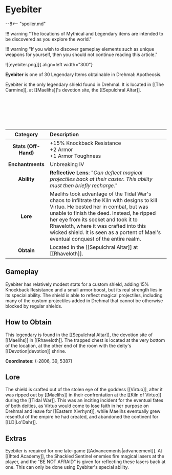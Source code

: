 # Eyebiter

--8<-- "spoiler.md"

!!! warning "The locations of Mythical and Legendary items are intended to be discovered as you explore the world."

!!! warning "If you wish to discover gameplay elements such as unique weapons for yourself, then you should not continue reading this article."

![[eyebiter.png]]{ align=left width="300"}

**Eyebiter** is one of 30 Legendary Items obtainable in Drehmal: Apotheosis.

Eyebiter is the only legendary shield found in Drehmal. It is located in [[The Carmine]], at [[Maelihs]]'s devotion site, the [[Sepulchral Altar]].

<br> <br> <br> <br> <br>

| Category | Description |
|:--------------------------------:|:-----------------------------------------------------------------------------------------------------------------------------------------------------------------------------|
| **Stats (Off-Hand)**          | +15% Knockback Resistance <br> +2 Armor <br> +1 Armor Toughness            |
| **Enchantments**              | Unbreaking IV |
| **Ability**                   | **Reflective Lens**: "*Can deflect magical projectiles back at their caster. This ability must then briefly recharge.*" |
| **Lore**                      | Maelihs took advantage of the Tidal War's chaos to infiltrate the Kiln with designs to kill Virtuo. He bested her in combat, but was unable to finish the deed. Instead, he ripped her eye from its socket and took it to Rhaveloth, where it was crafted into this wicked shield. It is seen as a portent of Mael's eventual conquest of the entire realm. |
| **Obtain**                    | Located in the [[Sepulchral Altar]] at [[Rhaveloth]].   |

## Gameplay
Eyebiter has relatively modest stats for a custom shield, adding 15% Knockback Resistance and a small armor boost, but its real strength lies in its special ability. The shield is able to reflect magical projectiles, including many of the custom projectiles added in Drehmal that cannot be otherwise blocked by regular shields. 

## How to Obtain
This legendary is found in the [[Sepulchral Altar]], the devotion site of [[Maelihs]] in [[Rhaveloth]]. The trapped chest is located at the very bottom of the location, at the other end of the room with the deity's [[Devotion|devotion]] shrine.

**Coordinates:** (-2806, 39, 5387)

## Lore
The shield is crafted out of the stolen eye of the goddess [[Virtuo]], after it was ripped out by [[Maelihs]] in their confrontation at the [[Kiln of Virtuo]] during the [[Tidal War]]. This was an inciting incident for the eventual fates of both deities, as Virtuo would come to lose faith in her purpose on Drehmal and leave for [[Eastern Xivrhynt]], while Maelihs eventually grew resentful of the empire he had created, and abandoned the continent for [[LD|Lo'Dahr]].

## Extras
Eyebiter is required for one late-game [[Advancements|advancement]]. At [[Ihted Academy]], the Shackled Sentinel enemies fire magical lasers at the player, and the "BE NOT AFRAID" is given for reflecting these lasers back at one. This can only be done using Eyebiter's special ability.
